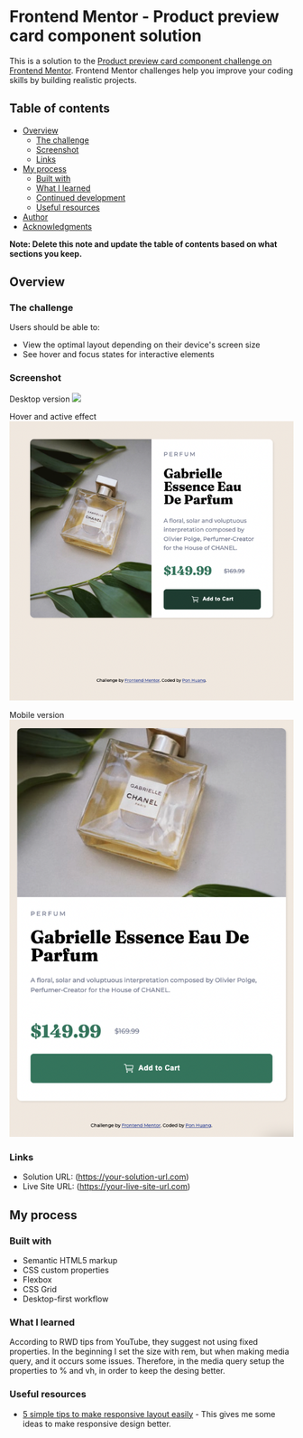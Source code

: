 # Frontend Mentor - Product preview card component solution

This is a solution to the [Product preview card component challenge on Frontend Mentor](https://www.frontendmentor.io/challenges/product-preview-card-component-GO7UmttRfa). Frontend Mentor challenges help you improve your coding skills by building realistic projects.

## Table of contents

- [Overview](#overview)
  - [The challenge](#the-challenge)
  - [Screenshot](#screenshot)
  - [Links](#links)
- [My process](#my-process)
  - [Built with](#built-with)
  - [What I learned](#what-i-learned)
  - [Continued development](#continued-development)
  - [Useful resources](#useful-resources)
- [Author](#author)
- [Acknowledgments](#acknowledgments)

**Note: Delete this note and update the table of contents based on what sections you keep.**

## Overview

### The challenge

Users should be able to:

- View the optimal layout depending on their device's screen size
- See hover and focus states for interactive elements

### Screenshot

Desktop version
![](screenshot/desktop-screenshot.png.jpg)

Hover and active effect
![](screenshot/desktop-hover-screenshot.png)

Mobile version
![](screenshot/mobile-screeshot.png)

### Links

- Solution URL: (https://your-solution-url.com)
- Live Site URL: (https://your-live-site-url.com)

## My process

### Built with

- Semantic HTML5 markup
- CSS custom properties
- Flexbox
- CSS Grid
- Desktop-first workflow

### What I learned

According to RWD tips from YouTube, they suggest not using fixed properties. In the beginning I set the size with rem, but when making media query, and it occurs some issues. Therefore, in the media query setup the properties to % and vh, in order to keep the desing better.

### Useful resources

- [5 simple tips to make responsive layout easily](https://www.youtube.com/watch?v=VQraviuwbzU) - This gives me some ideas to make responsive design better.

